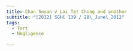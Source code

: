 ```yaml
---
title: Chan Susan v Lai Tet Chong and another
subtitle: "[2012] SGHC 139 / 28\_June\_2012"
tags:
  - Tort
  - Negligence

---
```


